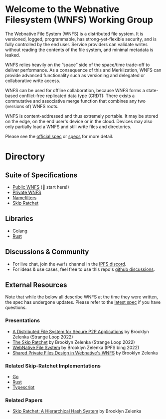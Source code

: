 # Welcome to the Webnative Filesystem (WNFS) Working Group

The Webnative File System (WNFS) is a distributed file system. It is versioned,
logged, programmable, has strong-yet-flexible security, and is fully controlled
by the end user. Service providers can validate writes without reading the
contents of the file system, and minimal metadata is leaked.

WNFS relies heavily on the ”space” side of the space/time trade-off to deliver
performance. As a consequence of this and Merklization, WNFS can provide
advanced functionality such as versioning and delegated or collaborative write
access.

WNFS can be used for offline collaboration, because WNFS forms a state-based
conflict-free replicated data type (CRDT): There exists a commutative and
associative merge function that combines any two (versions of) WNFS roots.

WNFS is content-addressed and thus extremely portable. It may be stored on the
edge, on the end user's device or in the cloud. Devices may also only partially
load a WNFS and still write files and directories.

Please see the [official spec][spec] or [specs](#specs) for more detail.

# Directory

## Suite of Specifications

- [Public WNFS][public-wnfs] (🏁 start here!)
- [Private WNFS][private-wnfs]
- [Namefilters][namefilters]
- [Skip Ratchet][skip-ratchet]

## Libraries

* [Golang][wnfs-go]
* [Rust][wnfs-rust]

## Discussions & Community

- For live chat, join the `#wnfs` channel in the [IPFS discord][discord].
- For ideas & use cases, feel free to use this repo's [github discussions][discussions].

## External Resources

Note that while the below all describe WNFS at the time they were written, the
spec has undergone updates. Please refer to the [latest spec][spec] if you
have questions.

### Presentations

- [A Distributed File System for Secure P2P Applications][dist-p2p-vid-sl] by Brooklyn Zelenka (Strange Loop 2022)
- [The Skip Ratchet][skip-vid-sl] by Brooklyn Zelenka (Strange Loop 2022)
- [WebNative File System][wnfs-ipfs-bing-vid] by Brooklyn Zelenka (IPFS bing 2022)
- [Shared Private Files Design in Webnative's WNFS][shared-private-vid] by Brooklyn Zelenka

### Related Skip-Ratchet Implementations

- [Go][skip-go]
- [Rust][skip-rust]
- [Typescript][skip-ts]

### Related Papers

- [Skip Ratchet: A Hierarchical Hash System][paper] by Brooklyn Zelenka


[discord]: https://discord.gg/vj7qWuAyHY
[discussions]: https://github.com/wnfs-wg/spec/discussions/2
[dist-p2p-vid-sl]: https://www.youtube.com/watch?v=-f4cH_HQU4U
[paper]: https://eprint.iacr.org/2022/1078.pdf
[public-wnfs]: https://github.com/wnfs-wg/spec/blob/main/spec/public-wnfs.md
[private-wnfs]: https://github.com/wnfs-wg/spec/blob/main/spec/private-wnfs.md
[namefilters]: https://github.com/wnfs-wg/spec/blob/main/spec/namefilter.md
[shared-private-vid]: https://vimeo.com/534517727
[skip-ratchet]: https://github.com/wnfs-wg/spec/blob/main/spec/skip-ratchet.md
[spec]: https://github.com/wnfs-wg/spec
[skip-go]: https://github.com/wnfs-wg/wnfs-go
[skip-rust]: https://github.com/wnfs-wg/rs-skip-ratchet
[skip-ts]: https://github.com/fission-suite/webnative/blob/matheus23/wnfs2/src/fs/data/private/spiralratchet.ts
[skip-vid-sl]: https://www.youtube.com/watch?v=3UjQd-JnMrQ
[wnfs-go]: https://github.com/wnfs-wg/wnfs-go
[wnfs-rust]: https://github.com/wnfs-wg/rs-wnfs
[wnfs-ts]: https://github.com/fission-codes/webnative/blob/main/README.md#web-native-file-system
[wnfs-ipfs-bing-vid]: https://www.youtube.com/watch?v=3se17NAS-Lw
